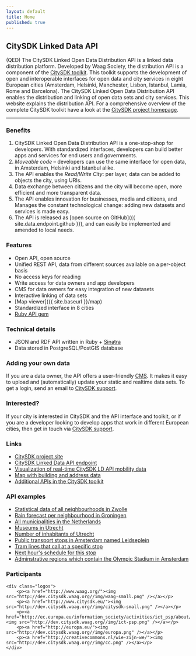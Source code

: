 ```yaml
---
layout: default
title: Home
published: true
---
```


<div class="col_12" >
	
## CitySDK Linked Data API

(QED) The CitySDK Linked Open Data Distribution API is a linked data distribution platform. Developed by Waag Society, the distribution API is a component of the [CitySDK toolkit](http://citysdk.eu). This toolkit supports the development of open and interoperable interfaces for open data and city services in eight European cities (Amsterdam, Helsinki, Manchester, Lisbon, Istanbul, Lamia, Rome and Barcelona). The CitySDK Linked Open Data Distribution API enables the distribution and linking of open data sets and city services. This website explains the distribution API. For a comprehensive overview of the complete CitySDK toolkit have a look at the [CitySDK project homepage](http://www.citysdk.eu/).

</div>
<hr/>	
<div class="col_7" >

### Benefits

1. CitySDK Linked Open Data Distribution API is a one-stop-shop for developers. With standardized interfaces, developers can build better apps and services for end users and governments. 
2. _Moveable code_ &ndash; developers can use the same interface for open data, in Amsterdam, Helsinki and Istanbul alike.
3. The API enables the _Read/Write City_: per layer, data can be added to objects the city, using URIs.
4. Data exchange between citizens and the city will become open, more efficient and more transparent data.
5. The API enables innovation for businesses, media and citizens, and Manages the constant technological change: adding new datasets and services is made easy.
6. The API is released as [open source on GitHub]({{ site.data.endpoint.github }}), and can easily be implemented and amended to local needs.

### Features

* Open API, open source
* Unified REST API, data from different sources available on a per-object basis
* No access keys for reading
* Write access for data owners and app developers
* CMS for data owners for easy integration of new datasets
* Interactive linking of data sets
* [Map viewer]({{ site.baseurl }}/map)
* Standardized interface in 8 cities
* [Ruby API gem](http://rubygems.org/gems/citysdk)

### Technical details

* JSON and RDF API written in Ruby + [Sinatra](http://www.sinatrarb.com/)
* Data stored in PostgreSQL/PostGIS database

### Adding your own data
If you are a data owner, the API offers a user-friendly <a href="{{ site.data.endpoint.cms }}">CMS</a>.
It makes it easy to upload and (automatically) update your static and realtime data sets. To get a login, send an email to <a href="mailto:{{ site.data.endpoint.email }}">CitySDK support</a>.

### Interested?
If your city is interested in CitySDK and the API interface and toolkit, or if you are a developer looking to develop apps that work in different European cities, then get in touch via <a href="mailto:{{ site.data.endpoint.email }}">CitySDK support</a>.

</div>
<div class=" col_1"></div>
<div class=" col_4  gridsmaller">

### Links

* <a href="http://www.citysdk.eu/">CitySDK project site</a></li>
* <a href="http://api.citysdk.waag.org/">CitySDK Linked Data API endpoint</a></li>
* <a href="http://dev.citysdk.waag.org/visualisation/">Visualization of real-time CitySDK LD API mobility data</a></li>
* <a href="http://dev.citysdk.waag.org/buildings/">Map with building and address data</a></li>
* <a href="http://www.citysdk.eu/developers/">Additional APIs in the CitySDK toolkit</a> </li>

		
### API examples

* <a href="http://api.citysdk.waag.org/admr.nl.zwolle/regions?admr::admn_level=4&amp;layer=cbs&amp;per_page=50">Statistical data of all neighbourhoods in Zwolle</a></li>
* <a href="http://api.citysdk.waag.org/admr.nl.groningen/regions?admr::admn_level=4&amp;layer=rain">Rain forecast per neighbourhood in Groningen</a></li>
* <a href="http://api.citysdk.waag.org/admr.nl.nederland/nodes?admr::admn_level=3&amp;per_page=500">All municipalities in the Netherlands</a></li>
* <a href="http://api.citysdk.waag.org/admr.nl.utrecht/nodes?osm::tourism=museum&amp;per_page=50">Museums in Utrecht</a></li>
* <a href="http://api.citysdk.waag.org/admr.nl.utrecht/cbs/aant_inw">Number of inhabitants of Utrecht</a></li>
* <a href="http://api.citysdk.waag.org/admr.nl.amsterdam/ptstops?name=Leidseplein">Public transport stops in Amsterdam named Leidseplein</a></li>
* <a href="http://api.citysdk.waag.org/gtfs.stop.060671/select/ptlines">Tram lines that call at a specific stop</a></li>
* <a href="http://api.citysdk.waag.org/gtfs.stop.060671/select/now">Next hour&#39;s schedule for this stop</a></li>
* <a href="http://api.citysdk.waag.org/n798432345/select/regions">Adminstrative regions which contain the Olympic Stadium in Amsterdam</a></li>


### Participants
		
	<div class="logos">
		<p><a href="http://www.waag.org/"><img src="http://dev.citysdk.waag.org//img/waag-small.png" /></a></p>
		<p><a href="http://www.citysdk.eu/"><img src="http://dev.citysdk.waag.org//img/citysdk-small.png" /></a></p>
		<p><a href="http://ec.europa.eu/information_society/activities/ict_psp/about/index_en.htm"><img src="http://dev.citysdk.waag.org//img/ict-psp.png" /></a></p>
		<p><a href="http://europa.eu/"><img src="http://dev.citysdk.waag.org//img/europa.png" /></a></p>
		<p><a href="http://creativecommons.nl/wie-zijn-we/"><img src="http://dev.citysdk.waag.org//img/cc.png" /></a></p>
	</div>
		
</div>